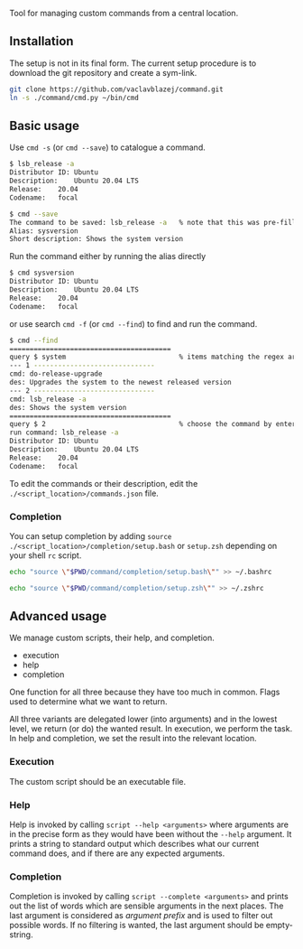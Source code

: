 Tool for managing custom commands from a central location.

## Installation

The setup is not in its final form.
The current setup procedure is to download the git repository and create a sym-link.

```bash
git clone https://github.com/vaclavblazej/command.git
ln -s ./command/cmd.py ~/bin/cmd
```

## Basic usage

Use `cmd -s` (or `cmd --save`) to catalogue a command.

```bash
$ lsb_release -a
Distributor ID:	Ubuntu
Description:	Ubuntu 20.04 LTS
Release:	20.04
Codename:	focal

$ cmd --save
The command to be saved: lsb_release -a   % note that this was pre-filled from history
Alias: sysversion
Short description: Shows the system version
```

Run the command either by running the alias directly

```bash
$ cmd sysversion
Distributor ID:	Ubuntu
Description:	Ubuntu 20.04 LTS
Release:	20.04
Codename:	focal
```

or use search `cmd -f` (or `cmd --find`) to find and run the command.

```bash
$ cmd --find
========================================
query $ system                            % items matching the regex are displayed
--- 1 ------------------------------
cmd: do-release-upgrade
des: Upgrades the system to the newest released version
--- 2 ------------------------------
cmd: lsb_release -a
des: Shows the system version
========================================
query $ 2                                 % choose the command by entering its number
run command: lsb_release -a
Distributor ID:	Ubuntu
Description:	Ubuntu 20.04 LTS
Release:	20.04
Codename:	focal
```

To edit the commands or their description, edit the `./<script_location>/commands.json` file.

### Completion

You can setup completion by adding `source ./<script_location>/completion/setup.bash` or `setup.zsh` depending on your shell `rc` script.

```bash
echo "source \"$PWD/command/completion/setup.bash\"" >> ~/.bashrc
```

```zsh
echo "source \"$PWD/command/completion/setup.zsh\"" >> ~/.zshrc
```

## Advanced usage

We manage custom scripts, their help, and completion.

* execution
* help
* completion

One function for all three because they have too much in common.
Flags used to determine what we want to return.

All three variants are delegated lower (into arguments) and in the lowest level, we return (or do) the wanted result.
In execution, we perform the task.
In help and completion, we set the result into the relevant location.

### Execution

The custom script should be an executable file.

### Help

Help is invoked by calling `script --help <arguments>` where arguments are in the precise form as they would have been without the `--help` argument.
It prints a string to standard output which describes what our current command does, and if there are any expected arguments.

### Completion

Completion is invoked by calling `script --complete <arguments>` and prints out the list of words which are sensible arguments in the next places.
The last argument is considered as *argument prefix* and is used to filter out possible words.
If no filtering is wanted, the last argument should be empty-string.



